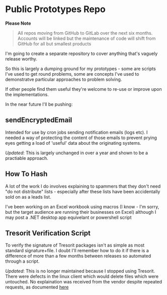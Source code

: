 # Public Prototypes Repo
**Please Note**
> All repos moving from GitHub to GitLab over the next six months.
> Accounts will be linked but the maintenance of code will shift from GitHub for all but smallest products

I'm going to create a separate repository to cover anything that's vaguely release worthy.

So this is largely a dumping ground for my prototypes - some are scripts I've used to get round problems, some are concepts I've used to demonstratve particular approaches to problem solving.

If other people find them useful they're welcome to re-use or improve upon the implementations.

In the near future I'll be pushing:

## sendEncryptedEmail
Intended for use by cron jobs sending notification emails (logs etc). I needed a way of protecting the content of those emails to prevent prying eyes getting a load of 'useful' data about the originating systems.

_Updated_: This is largely unchanged in over a year and shown to be a practiable approach.

## How To Hash
A lot of the work I do involves explaining to spammers that they don't need "do not distribute" lists - especially after these lists have been accidentally sold on as a leads list.

I've been working on an Excel workbook using macros (I know - I'm sorry, but the target audience are running their businesses on Excel) although I may post a .NET desktop app equivelant or powershell script

## Tresorit Verification Script
To verify the signature of Tresorit packages isn't as simple as most standard signature+file. I doubt I'll remember how to do it if there is a difference of more than a few months between releases so automated through a script.

_Updated_: This is no longer maintained because I stopped using Tresorit. There were defects in the linux client which would delete files which were untouched. No explaination was received from the vendor despite repeated requests, as documented [here](https://iexplorable.blogspot.com/2017/01/disaster-recovery.html)
